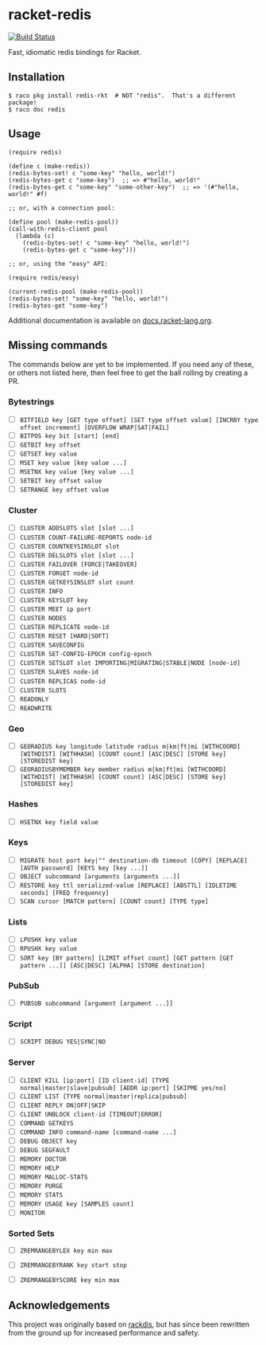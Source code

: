 # racket-redis

[![Build Status](https://img.shields.io/endpoint.svg?url=https%3A%2F%2Factions-badge.atrox.dev%2FBogdanp%2Fracket-redis%2Fbadge&style=flat)](https://actions-badge.atrox.dev/Bogdanp/racket-redis/goto)

Fast, idiomatic redis bindings for Racket.

## Installation

    $ raco pkg install redis-rkt  # NOT "redis".  That's a different package!
    $ raco doc redis

## Usage

```racket
(require redis)

(define c (make-redis))
(redis-bytes-set! c "some-key" "hello, world!")
(redis-bytes-get c "some-key")  ;; => #"hello, world!"
(redis-bytes-get c "some-key" "some-other-key")  ;; => '(#"hello, world!" #f)

;; or, with a connection pool:

(define pool (make-redis-pool))
(call-with-redis-client pool
  (lambda (c)
    (redis-bytes-set! c "some-key" "hello, world!")
    (redis-bytes-get c "some-key")))

;; or, using the "easy" API:

(require redis/easy)

(current-redis-pool (make-redis-pool))
(redis-bytes-set! "some-key" "hello, world!")
(redis-bytes-get "some-key")
```

Additional documentation is available on [docs.racket-lang.org][docs].

## Missing commands

The commands below are yet to be implemented.  If you need any of
these, or others not listed here, then feel free to get the ball
rolling by creating a PR.

### Bytestrings

* [ ] `BITFIELD key [GET type offset] [SET type offset value] [INCRBY type offset increment] [OVERFLOW WRAP|SAT|FAIL]`
* [ ] `BITPOS key bit [start] [end]`
* [ ] `GETBIT key offset`
* [ ] `GETSET key value`
* [ ] `MSET key value [key value ...]`
* [ ] `MSETNX key value [key value ...]`
* [ ] `SETBIT key offset value`
* [ ] `SETRANGE key offset value`

### Cluster

* [ ] `CLUSTER ADDSLOTS slot [slot ...]`
* [ ] `CLUSTER COUNT-FAILURE-REPORTS node-id`
* [ ] `CLUSTER COUNTKEYSINSLOT slot`
* [ ] `CLUSTER DELSLOTS slot [slot ...]`
* [ ] `CLUSTER FAILOVER [FORCE|TAKEOVER]`
* [ ] `CLUSTER FORGET node-id`
* [ ] `CLUSTER GETKEYSINSLOT slot count`
* [ ] `CLUSTER INFO`
* [ ] `CLUSTER KEYSLOT key`
* [ ] `CLUSTER MEET ip port`
* [ ] `CLUSTER NODES`
* [ ] `CLUSTER REPLICATE node-id`
* [ ] `CLUSTER RESET [HARD|SOFT]`
* [ ] `CLUSTER SAVECONFIG`
* [ ] `CLUSTER SET-CONFIG-EPOCH config-epoch`
* [ ] `CLUSTER SETSLOT slot IMPORTING|MIGRATING|STABLE|NODE [node-id]`
* [ ] `CLUSTER SLAVES node-id`
* [ ] `CLUSTER REPLICAS node-id`
* [ ] `CLUSTER SLOTS`
* [ ] `READONLY`
* [ ] `READWRITE`

### Geo

* [ ] `GEORADIUS key longitude latitude radius m|km|ft|mi [WITHCOORD] [WITHDIST] [WITHHASH] [COUNT count] [ASC|DESC] [STORE key] [STOREDIST key]`
* [ ] `GEORADIUSBYMEMBER key member radius m|km|ft|mi [WITHCOORD] [WITHDIST] [WITHHASH] [COUNT count] [ASC|DESC] [STORE key] [STOREDIST key]`

### Hashes

* [ ] `HSETNX key field value`

### Keys

* [ ] `MIGRATE host port key|"" destination-db timeout [COPY] [REPLACE] [AUTH password] [KEYS key [key ...]]`
* [ ] `OBJECT subcommand [arguments [arguments ...]]`
* [ ] `RESTORE key ttl serialized-value [REPLACE] [ABSTTL] [IDLETIME seconds] [FREQ frequency]`
* [ ] `SCAN cursor [MATCH pattern] [COUNT count] [TYPE type]`

### Lists

* [ ] `LPUSHX key value`
* [ ] `RPUSHX key value`
* [ ] `SORT key [BY pattern] [LIMIT offset count] [GET pattern [GET pattern ...]] [ASC|DESC] [ALPHA] [STORE destination]`

### PubSub

* [ ] `PUBSUB subcommand [argument [argument ...]]`

### Script

* [ ] `SCRIPT DEBUG YES|SYNC|NO`

### Server

* [ ] `CLIENT KILL [ip:port] [ID client-id] [TYPE normal|master|slave|pubsub] [ADDR ip:port] [SKIPME yes/no]`
* [ ] `CLIENT LIST [TYPE normal|master|replica|pubsub]`
* [ ] `CLIENT REPLY ON|OFF|SKIP`
* [ ] `CLIENT UNBLOCK client-id [TIMEOUT|ERROR]`
* [ ] `COMMAND GETKEYS`
* [ ] `COMMAND INFO command-name [command-name ...]`
* [ ] `DEBUG OBJECT key`
* [ ] `DEBUG SEGFAULT`
* [ ] `MEMORY DOCTOR`
* [ ] `MEMORY HELP`
* [ ] `MEMORY MALLOC-STATS`
* [ ] `MEMORY PURGE`
* [ ] `MEMORY STATS`
* [ ] `MEMORY USAGE key [SAMPLES count]`
* [ ] `MONITOR`

### Sorted Sets

* [ ] `ZREMRANGEBYLEX key min max`
* [ ] `ZREMRANGEBYRANK key start stop`
* [ ] `ZREMRANGEBYSCORE key min max`


## Acknowledgements

This project was originally based on [rackdis], but has since been
rewritten from the ground up for increased performance and safety.


[docs]: https://docs.racket-lang.org/redis@redis-doc/index.html
[rackdis]: https://github.com/eu90h/rackdis
